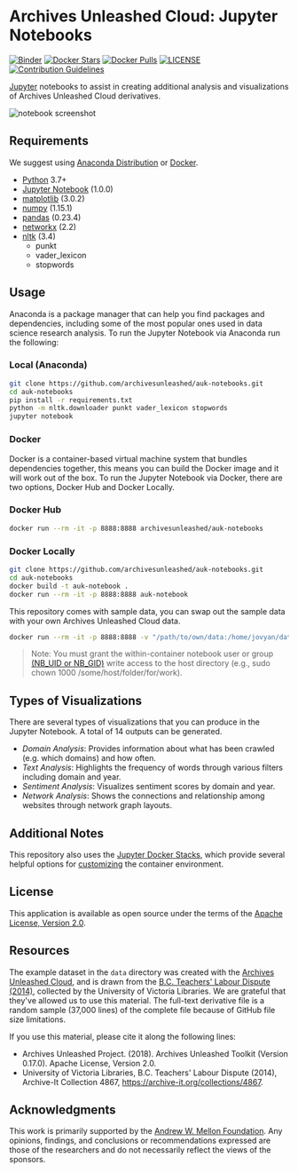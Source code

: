 # Archives Unleashed Cloud: Jupyter Notebooks
[![Binder](https://mybinder.org/badge_logo.svg)](https://mybinder.org/v2/gh/archivesunleashed/auk-notebooks/master?filepath=auk-notebook-example.ipynb)
[![Docker Stars](https://img.shields.io/docker/stars/archivesunleashed/auk-notebooks.svg)](https://hub.docker.com/r/archivesunleashed/auk-notebooks/)
[![Docker Pulls](https://img.shields.io/docker/pulls/archivesunleashed/auk-notebooks.svg)](https://hub.docker.com/r/archivesunleashed/auk-notebooks/)
[![LICENSE](https://img.shields.io/badge/license-Apache-blue.svg?style=flat-square)](./LICENSE)
[![Contribution Guidelines](http://img.shields.io/badge/CONTRIBUTING-Guidelines-blue.svg)](./CONTRIBUTING.md)

[Jupyter](https://jupyter.org/) notebooks to assist in creating additional analysis and visualizations of Archives Unleashed Cloud derivatives.

![notebook screenshot](https://user-images.githubusercontent.com/3834704/53252943-1a89b880-368e-11e9-9a9a-31c43a045a55.png)

## Requirements

We suggest using [Anaconda Distribution](https://www.anaconda.com/distribution) or [Docker](https://www.docker.com/get-started).

* [Python](https://www.python.org/downloads/) 3.7+
* [Jupyter Notebook](https://jupyter.org) (1.0.0)
* [matplotlib](https://matplotlib.org) (3.0.2)
* [numpy](https://pypi.org/project/numpy/#history) (1.15.1)
* [pandas](https://pandas.pydata.org) (0.23.4)
* [networkx](https://networkx.github.io) (2.2)
* [nltk](https://www.nltk.org/install.html) (3.4)
  * punkt
  * vader_lexicon
  * stopwords

## Usage

Anaconda is a package manager that can help you find packages and dependencies, including some of the most popular ones used in data science research analysis. To run the Jupyter Notebook via Anaconda run the following:

### Local (Anaconda)

```bash
git clone https://github.com/archivesunleashed/auk-notebooks.git
cd auk-notebooks
pip install -r requirements.txt
python -m nltk.downloader punkt vader_lexicon stopwords
jupyter notebook
```

### Docker

Docker is a container-based virtual machine system that bundles dependencies together, this means you can build the Docker image and it will work out of the box. To run the Jupyter Notebook via Docker, there are two options, Docker Hub and Docker Locally. 

### Docker Hub

```bash
docker run --rm -it -p 8888:8888 archivesunleashed/auk-notebooks
```

### Docker Locally

```bash
git clone https://github.com/archivesunleashed/auk-notebooks.git
cd auk-notebooks
docker build -t auk-notebook .
docker run --rm -it -p 8888:8888 auk-notebook
```

This repository comes with sample data, you can swap out the sample data with your own Archives Unleashed Cloud data.

```bash
docker run --rm -it -p 8888:8888 -v "/path/to/own/data:/home/jovyan/data" auk-notebook
```

> Note: You must grant the within-container notebook user or group [(NB_UID or NB_GID)](https://jupyter-docker-stacks.readthedocs.io/en/latest/using/common.html#docker-options) write access to the host directory (e.g., sudo chown 1000 /some/host/folder/for/work).

## Types of Visualizations

There are several types of visualizations that you can produce in the Jupyter Notebook. A total of 14 outputs can be generated.

* *Domain Analysis*: Provides information about what has been crawled (e.g. which domains) and how often.
* *Text Analysis*: Highlights the frequency of words through various filters including domain and year.
* *Sentiment Analysis*: Visualizes sentiment scores by domain and year.
* *Network Analysis*: Shows the connections and relationship among websites through network graph layouts. 

## Additional Notes

This repository also uses the [Jupyter Docker Stacks](https://jupyter-docker-stacks.readthedocs.io/en/latest/index.html), which provide several helpful options for [customizing](https://jupyter-docker-stacks.readthedocs.io/en/latest/using/common.html#docker-options) the container environment.

## License

This application is available as open source under the terms of the [Apache License, Version 2.0](http://www.apache.org/licenses/LICENSE-2.0).

## Resources

The example dataset in the `data` directory was created with the [Archives Unleashed Cloud](https://cloud.archivesunleashed.org/), and is drawn from the [B.C. Teachers' Labour Dispute (2014)](https://archive-it.org/collections/4867), collected by the University of Victoria Libraries. We are grateful that they've allowed us to use this material. The full-text derivative file is a random sample (37,000 lines) of the complete file because of GitHub file size limitations.

If you use this material, please cite it along the following lines:

- Archives Unleashed Project. (2018). Archives Unleashed Toolkit (Version 0.17.0). Apache License, Version 2.0.
- University of Victoria Libraries, B.C. Teachers' Labour Dispute (2014), Archive-It Collection 4867, https://archive-it.org/collections/4867.

## Acknowledgments

This work is primarily supported by the [Andrew W. Mellon Foundation](https://uwaterloo.ca/arts/news/multidisciplinary-project-will-help-historians-unlock). Any opinions, findings, and conclusions or recommendations expressed are those of the researchers and do not necessarily reflect the views of the sponsors.
